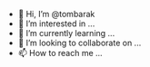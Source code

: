 - 👋 Hi, I’m @tombarak
- 👀 I’m interested in ...
- 🌱 I’m currently learning ...
- 💞️ I’m looking to collaborate on ...
- 📫 How to reach me ...

<!---
tombarak/tombarak is a ✨ special ✨ repository because its `README.md` (this file) appears on your GitHub profile.
You can click the Preview link to take a look at your changes.
--->

